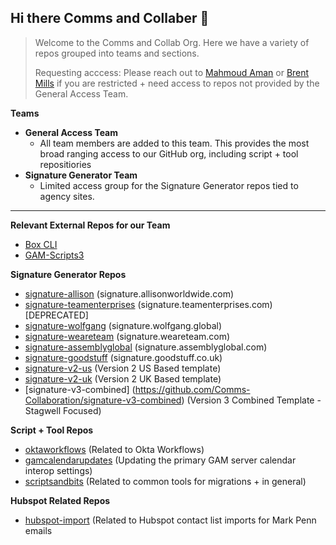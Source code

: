## Hi there Comms and Collaber 👋

> Welcome to the Comms and Collab Org. Here we have a variety of repos grouped into teams and sections.
>
> Requesting acccess: Please reach out to [Mahmoud Aman](https://github.com/orgs/Comms-Collaboration/people/M00DY-DEV) or [Brent Mills](https://github.com/orgs/Comms-Collaboration/people/brentmills) if you are restricted + need access to repos not provided by the General Access Team.

**Teams**
* **General Access Team**
  * All team members are added to this team. This provides the most broad ranging access to our GitHub org, including script + tool repositiories
* **Signature Generator Team**
  * Limited access group for the Signature Generator repos tied to agency sites.
***
**Relevant External Repos for our Team**
  * [Box CLI](https://github.com/Comms-Collaboration/boxcli)
  * [GAM-Scripts3](https://github.com/Comms-Collaboration/GAM-Scripts3)

**Signature Generator Repos**
  * [signature-allison](https://github.com/Comms-Collaboration/signature-allison) (signature.allisonworldwide.com)
  * [signature-teamenterprises](https://github.com/Comms-Collaboration/signature-teamenterprises) (signature.teamenterprises.com) [DEPRECATED]
  * [signature-wolfgang](https://github.com/Comms-Collaboration/signature-wolfgang) (signature.wolfgang.global)
  * [signature-weareteam](https://github.com/Comms-Collaboration/signature-weareteam) (signature.weareteam.com)
  * [signature-assemblyglobal](https://github.com/Comms-Collaboration/signature-assemblyglobal) (signature.assemblyglobal.com)
  * [signature-goodstuff](https://github.com/Comms-Collaboration/signature-goodstuff) (signature.goodstuff.co.uk)
  * [signature-v2-us](https://github.com/Comms-Collaboration/signature-v2-us) (Version 2 US Based template)
  * [signature-v2-uk](https://github.com/Comms-Collaboration/signature-v2-uk) (Version 2 UK Based template)
  * [signature-v3-combined] (https://github.com/Comms-Collaboration/signature-v3-combined) (Version 3 Combined Template - Stagwell Focused)
   
**Script + Tool Repos**
  * [oktaworkflows](https://github.com/Comms-Collaboration/oktaworkflows) (Related to Okta Workflows)
  * [gamcalendarupdates](https://github.com/Comms-Collaboration/gamcalendarupdates) (Updating the primary GAM server calendar interop settings)
  * [scriptsandbits](https://github.com/Comms-Collaboration/scriptsandbits) (Related to common tools for migrations + in general)

**Hubspot Related Repos**
 * [hubspot-import](https://github.com/Comms-Collaboration/hubspot-import) (Related to Hubspot contact list imports for Mark Penn emails
